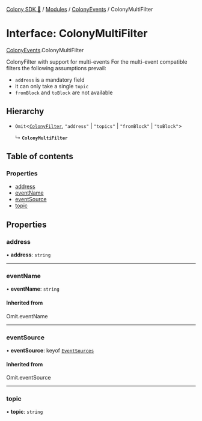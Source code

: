 [Colony SDK 🚀](../README.md) / [Modules](../modules.md) / [ColonyEvents](../modules/ColonyEvents.md) / ColonyMultiFilter

# Interface: ColonyMultiFilter

[ColonyEvents](../modules/ColonyEvents.md).ColonyMultiFilter

ColonyFilter with support for multi-events
For the multi-event compatible filters the following assumptions prevail:
- `address` is a mandatory field
- it can only take a single `topic`
- `fromBlock` and `toBlock` are not available

## Hierarchy

- `Omit`<[`ColonyFilter`](ColonyEvents.ColonyFilter.md), ``"address"`` \| ``"topics"`` \| ``"fromBlock"`` \| ``"toBlock"``\>

  ↳ **`ColonyMultiFilter`**

## Table of contents

### Properties

- [address](ColonyEvents.ColonyMultiFilter.md#address)
- [eventName](ColonyEvents.ColonyMultiFilter.md#eventname)
- [eventSource](ColonyEvents.ColonyMultiFilter.md#eventsource)
- [topic](ColonyEvents.ColonyMultiFilter.md#topic)

## Properties

### address

• **address**: `string`

___

### eventName

• **eventName**: `string`

#### Inherited from

Omit.eventName

___

### eventSource

• **eventSource**: keyof [`EventSources`](ColonyEvents.EventSources.md)

#### Inherited from

Omit.eventSource

___

### topic

• **topic**: `string`
